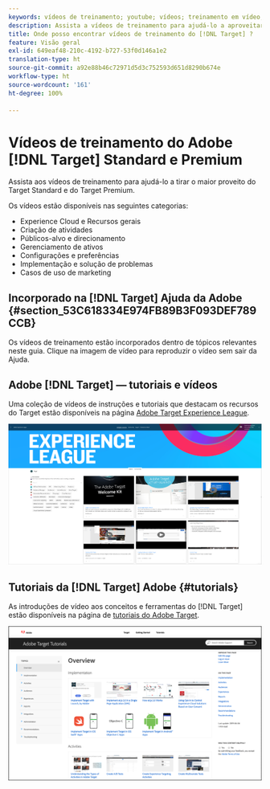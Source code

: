 ```yaml
---
keywords: vídeos de treinamento; youtube; vídeos; treinamento em vídeo; tutorial; tutoriais; vídeo
description: Assista a vídeos de treinamento para ajudá-lo a aproveitar ao máximo o  [!DNL Target] Standard and [!DNL Target] Premium.
title: Onde posso encontrar vídeos de treinamento do [!DNL Target] ?
feature: Visão geral
exl-id: 649eaf48-210c-4192-b727-53f0d146a1e2
translation-type: ht
source-git-commit: a92e88b46c72971d5d3c752593d651d8290b674e
workflow-type: ht
source-wordcount: '161'
ht-degree: 100%

---
```


# Vídeos de treinamento do Adobe [!DNL Target] Standard e Premium

Assista aos vídeos de treinamento para ajudá-lo a tirar o maior proveito do Target Standard e do Target Premium.

Os vídeos estão disponíveis nas seguintes categorias:

* Experience Cloud e Recursos gerais
* Criação de atividades
* Públicos-alvo e direcionamento
* Gerenciamento de ativos
* Configurações e preferências
* Implementação e solução de problemas
* Casos de uso de marketing

## Incorporado na [!DNL Target] Ajuda da Adobe {#section_53C618334E974FB89B3F093DEF789CCB}

Os vídeos de treinamento estão incorporados dentro de tópicos relevantes neste guia. Clique na imagem de vídeo para reproduzir o vídeo sem sair da Ajuda.

## Adobe [!DNL Target] — tutoriais e vídeos

Uma coleção de vídeos de instruções e tutoriais que destacam os recursos do Target estão disponíveis na página [Adobe Target Experience League](https://guided.adobe.com/#recommended/solutions/target).

![Vídeos da Experience League](/help/c-intro/assets/experience-league.png)

## Tutoriais da [!DNL Target] Adobe {#tutorials}

As introduções de vídeo aos conceitos e ferramentas do [!DNL Target] estão disponíveis na página de [tutoriais do Adobe Target](https://experienceleague.adobe.com/docs/target-learn/tutorials/overview.html?lang=pt-BR).

![Tutoriais do Adobe Target](/help/c-intro/assets/adobe-target-tutorials-new.png)
